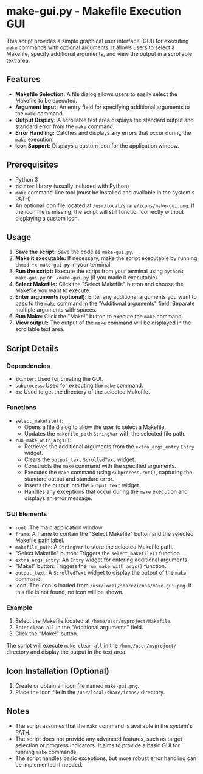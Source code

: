 # make-gui.py - Makefile Execution GUI

This script provides a simple graphical user interface (GUI) for executing `make` commands with optional arguments. It allows users to select a Makefile, specify additional arguments, and view the output in a scrollable text area.

## Features

* **Makefile Selection:** A file dialog allows users to easily select the Makefile to be executed.
* **Argument Input:** An entry field for specifying additional arguments to the `make` command.
* **Output Display:** A scrollable text area displays the standard output and standard error from the `make` command.
* **Error Handling:** Catches and displays any errors that occur during the `make` execution.
* **Icon Support:** Displays a custom icon for the application window.

## Prerequisites

* Python 3
* `tkinter` library (usually included with Python)
* `make` command-line tool (must be installed and available in the system's PATH)
* An optional icon file located at `/usr/local/share/icons/make-gui.png`. If the icon file is missing, the script will still function correctly without displaying a custom icon.

## Usage

1.  **Save the script:** Save the code as `make-gui.py`.
2.  **Make it executable:** If necessary, make the script executable by running `chmod +x make-gui.py` in your terminal.
3.  **Run the script:** Execute the script from your terminal using `python3 make-gui.py` or `./make-gui.py` (if you made it executable).
4.  **Select Makefile:** Click the "Select Makefile" button and choose the Makefile you want to execute.
5.  **Enter arguments (optional):** Enter any additional arguments you want to pass to the `make` command in the "Additional arguments" field. Separate multiple arguments with spaces.
6.  **Run Make:** Click the "Make!" button to execute the `make` command.
7.  **View output:** The output of the `make` command will be displayed in the scrollable text area.

## Script Details

### Dependencies

* `tkinter`: Used for creating the GUI.
* `subprocess`: Used for executing the `make` command.
* `os`: Used to get the directory of the selected Makefile.

### Functions

* `select_makefile()`:
    * Opens a file dialog to allow the user to select a Makefile.
    * Updates the `makefile_path` `StringVar` with the selected file path.
* `run_make_with_args()`:
    * Retrieves the additional arguments from the `extra_args_entry` `Entry` widget.
    * Clears the `output_text` `ScrolledText` widget.
    * Constructs the `make` command with the specified arguments.
    * Executes the `make` command using `subprocess.run()`, capturing the standard output and standard error.
    * Inserts the output into the `output_text` widget.
    * Handles any exceptions that occur during the `make` execution and displays an error message.

### GUI Elements

* `root`: The main application window.
* `frame`: A frame to contain the "Select Makefile" button and the selected Makefile path label.
* `makefile_path`: A `StringVar` to store the selected Makefile path.
* "Select Makefile" button: Triggers the `select_makefile()` function.
* `extra_args_entry`: An `Entry` widget for entering additional arguments.
* "Make!" button: Triggers the `run_make_with_args()` function.
* `output_text`: A `ScrolledText` widget to display the output of the `make` command.
* Icon: The icon is loaded from `/usr/local/share/icons/make-gui.png`. If this file is not found, no icon will be shown.

### Example

1.  Select the Makefile located at `/home/user/myproject/Makefile`.
2.  Enter `clean all` in the "Additional arguments" field.
3.  Click the "Make!" button.

The script will execute `make clean all` in the `/home/user/myproject/` directory and display the output in the text area.

## Icon Installation (Optional)

1.  Create or obtain an icon file named `make-gui.png`.
2.  Place the icon file in the `/usr/local/share/icons/` directory.

## Notes

* The script assumes that the `make` command is available in the system's PATH.
* The script does not provide any advanced features, such as target selection or progress indicators. It aims to provide a basic GUI for running `make` commands.
* The script handles basic exceptions, but more robust error handling can be implemented if needed.

